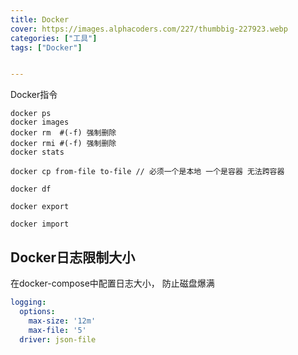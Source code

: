 ```yaml
---
title: Docker
cover: https://images.alphacoders.com/227/thumbbig-227923.webp
categories: ["工具"]
tags: ["Docker"]


---
```



Docker指令
```shell
docker ps 
docker images 
docker rm  #(-f) 强制删除
docker rmi #(-f) 强制删除
docker stats 

docker cp from-file to-file // 必须一个是本地 一个是容器 无法跨容器

docker df

docker export 

docker import 
```

## Docker日志限制大小
在docker-compose中配置日志大小， 防止磁盘爆满
```yaml
logging:
  options:
    max-size: '12m'
    max-file: '5'
  driver: json-file
```